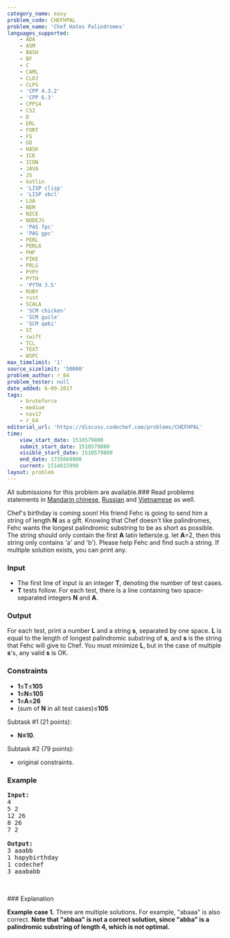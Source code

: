 ```yaml
---
category_name: easy
problem_code: CHEFHPAL
problem_name: 'Chef Hates Palindromes'
languages_supported:
    - ADA
    - ASM
    - BASH
    - BF
    - C
    - CAML
    - CLOJ
    - CLPS
    - 'CPP 4.3.2'
    - 'CPP 6.3'
    - CPP14
    - CS2
    - D
    - ERL
    - FORT
    - FS
    - GO
    - HASK
    - ICK
    - ICON
    - JAVA
    - JS
    - kotlin
    - 'LISP clisp'
    - 'LISP sbcl'
    - LUA
    - NEM
    - NICE
    - NODEJS
    - 'PAS fpc'
    - 'PAS gpc'
    - PERL
    - PERL6
    - PHP
    - PIKE
    - PRLG
    - PYPY
    - PYTH
    - 'PYTH 3.5'
    - RUBY
    - rust
    - SCALA
    - 'SCM chicken'
    - 'SCM guile'
    - 'SCM qobi'
    - ST
    - swift
    - TCL
    - TEXT
    - WSPC
max_timelimit: '1'
source_sizelimit: '50000'
problem_author: r_64
problem_tester: null
date_added: 6-09-2017
tags:
    - bruteforce
    - medium
    - nov17
    - r_64
editorial_url: 'https://discuss.codechef.com/problems/CHEFHPAL'
time:
    view_start_date: 1510579800
    submit_start_date: 1510579800
    visible_start_date: 1510579800
    end_date: 1735669800
    current: 1514815999
layout: problem
---
```

All submissions for this problem are available.### Read problems statements in [Mandarin chinese](http://www.codechef.com/download/translated/NOV17/mandarin/CHEFHPAL.pdf), [Russian](http://www.codechef.com/download/translated/NOV17/russian/CHEFHPAL.pdf) and [Vietnamese](http://www.codechef.com/download/translated/NOV17/vietnamese/CHEFHPAL.pdf) as well.

 Chef's birthday is coming soon! His friend Fehc is going to send him a string of length **N** as a gift. Knowing that Chef doesn't like palindromes, Fehc wants the longest palindromic substring to be as short as possible. The string should only contain the first **A** latin letters(e.g. let **A**=2, then this string only contains 'a' and 'b'). Please help Fehc and find such a string. If multiple solution exists, you can print any.

###  Input

- The first line of input is an integer **T**, denoting the number of test cases.
- **T** tests follow. For each test, there is a line containing two space-separated integers **N** and **A**.

###  Output

 For each test, print a number **L** and a string **s**, separated by one space. **L** is equal to the length of longest palindromic substring of **s**, and **s** is the string that Fehc will give to Chef. You must minimize **L**, but in the case of multiple **s**'s, any valid **s** is OK.

###  Constraints

- **1**≤**T**≤****105****
- **1**≤**N**≤**105**
- **1**≤**A**≤**26**
- (sum of **N** in all test cases)≤****105****

 Subtask #1 (21 points):

- **N≤10**.

 Subtask #2 (79 points):

- original constraints.

###  Example

<pre>
<b>Input:</b>
4
5 2
12 26
8 26
7 2

<b>Output:</b>
3 aaabb
1 hapybirthday
1 codechef
3 aaababb


</pre>###  Explanation
 **Example case 1.** There are multiple solutions. For example, "abaaa" is also correct. **Note that "abbaa" is not a correct solution, since "abba" is a palindromic substring of length 4, which is not optimal.**
